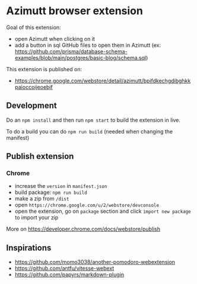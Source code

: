 # Azimutt browser extension

Goal of this extension:

- open Azimutt when clicking on it
- add a button in sql GitHub files to open them in Azimutt (ex: https://github.com/prisma/database-schema-examples/blob/main/postgres/basic-blog/schema.sql)

This extension is published on:

- https://chrome.google.com/webstore/detail/azimutt/bpifdkechgdibghkkpaioccoijeoebjf

## Development

Do an `npm install` and then run `npm start` to build the extension in live.

To do a build you can do `npm run build` (needed when changing the manifest)

## Publish extension

### Chrome

- increase the `version` in `manifest.json`
- build package: `npm run build`
- make a zip from `/dist`
- open `https://chrome.google.com/u/2/webstore/devconsole`
- open the extension, go on `package` section and click `import new package` to import your zip

More on https://developer.chrome.com/docs/webstore/publish

## Inspirations

- https://github.com/momo3038/another-pomodoro-webextension
- https://github.com/antfu/vitesse-webext
- https://github.com/papyrs/markdown-plugin
